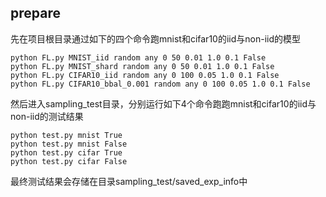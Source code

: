 ## prepare
先在项目根目录通过如下的四个命令跑mnist和cifar10的iid与non-iid的模型
```
python FL.py MNIST_iid random any 0 50 0.01 1.0 0.1 False 
python FL.py MNIST_shard random any 0 50 0.01 1.0 0.1 False 
python FL.py CIFAR10_iid random any 0 100 0.05 1.0 0.1 False
python FL.py CIFAR10_bbal_0.001 random any 0 100 0.05 1.0 0.1 False
```

然后进入sampling_test目录，分别运行如下4个命令跑跑mnist和cifar10的iid与non-iid的测试结果
```
python test.py mnist True
python test.py mnist False
python test.py cifar True
python test.py cifar False
```
最终测试结果会存储在目录sampling_test/saved_exp_info中